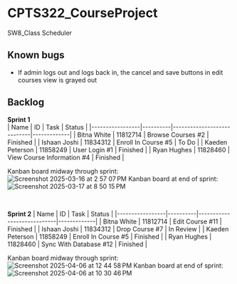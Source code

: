 # CPTS322_CourseProject
SW8_Class Scheduler

## Known bugs
- If admin logs out and logs back in, the cancel and save buttons in edit courses view is grayed out

## Backlog

**Sprint 1**  
| Name            | ID       | Task                       | Status      |
|-----------------|----------|----------------------------|-------------|
| Bitna White     | 11812714 | Browse Courses #2          | Finished    |
| Ishaan Joshi    | 11834312 | Enroll In Course #5        | To Do       |
| Kaeden Peterson | 11858249 | User Login #1              | Finished    |
| Ryan Hughes     | 11828460 | View Course Information #4 | Finished    |  

Kanban board midway through sprint:
![Screenshot 2025-03-16 at 2 57 07 PM](https://github.com/user-attachments/assets/953b905a-7dd7-447f-bd2e-1319a03457ed)
Kanban board at end of sprint:
![Screenshot 2025-03-17 at 8 50 15 PM](https://github.com/user-attachments/assets/47c85dfa-da12-41d6-9baa-933d6309500c)

<br>

**Sprint 2**
| Name            | ID       | Task                       | Status      |
|-----------------|----------|----------------------------|-------------|
| Bitna White     | 11812714 | Edit Course #11            | Finished    |
| Ishaan Joshi    | 11834312 | Drop Course #7             | In Review   |
| Kaeden Peterson | 11858249 | Enroll In Course #5        | Finished    |
| Ryan Hughes     | 11828460 | Sync With Database #12     | Finished    |

Kanban board midway through sprint:
![Screenshot 2025-04-06 at 12 44 58 PM](https://github.com/user-attachments/assets/5bc6c307-4664-4238-b5e3-d8fea94152fe)
Kanban board at end of sprint:
![Screenshot 2025-04-06 at 10 30 46 PM](https://github.com/user-attachments/assets/c9364baa-ef3b-40b0-9a3c-7c4af292600e)

